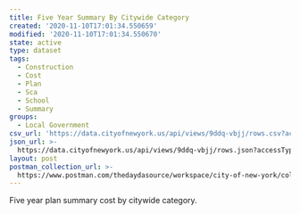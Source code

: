 ```yaml
---
title: Five Year Summary By Citywide Category
created: '2020-11-10T17:01:34.550659'
modified: '2020-11-10T17:01:34.550670'
state: active
type: dataset
tags:
  - Construction
  - Cost
  - Plan
  - Sca
  - School
  - Summary
groups:
  - Local Government
csv_url: 'https://data.cityofnewyork.us/api/views/9ddq-vbjj/rows.csv?accessType=DOWNLOAD'
json_url: >-
  https://data.cityofnewyork.us/api/views/9ddq-vbjj/rows.json?accessType=DOWNLOAD
layout: post
postman_collection_url: >-
  https://www.postman.com/thedaydasource/workspace/city-of-new-york/collection/15909983-1e59a0c9-be7a-4f0f-a572-510e99e2c034
---
```

Five year plan summary cost by citywide category.
